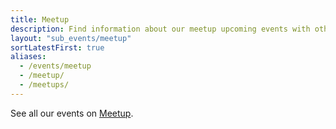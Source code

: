 ```yaml
---
title: Meetup
description: Find information about our meetup upcoming events with other Latinx in Tech.
layout: "sub_events/meetup"
sortLatestFirst: true
aliases:
  - /events/meetup
  - /meetup/
  - /meetups/
---
```


See all our events on [Meetup](https://meetup.com/techqueria/).
